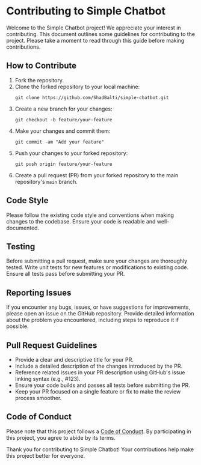 # Contributing to Simple Chatbot

Welcome to the Simple Chatbot project! We appreciate your interest in contributing. This document outlines some guidelines for contributing to the project. Please take a moment to read through this guide before making contributions.

## How to Contribute

1. Fork the repository.
2. Clone the forked repository to your local machine:
   ```
   git clone https://github.com/ShadBalti/simple-chatbot.git
   ```
3. Create a new branch for your changes:
   ```
   git checkout -b feature/your-feature
   ```
4. Make your changes and commit them:
   ```
   git commit -am "Add your feature"
   ```
5. Push your changes to your forked repository:
   ```
   git push origin feature/your-feature
   ```
6. Create a pull request (PR) from your forked repository to the main repository's `main` branch.

## Code Style

Please follow the existing code style and conventions when making changes to the codebase. Ensure your code is readable and well-documented.

## Testing

Before submitting a pull request, make sure your changes are thoroughly tested. Write unit tests for new features or modifications to existing code. Ensure all tests pass before submitting your PR.

## Reporting Issues

If you encounter any bugs, issues, or have suggestions for improvements, please open an issue on the GitHub repository. Provide detailed information about the problem you encountered, including steps to reproduce it if possible.

## Pull Request Guidelines

- Provide a clear and descriptive title for your PR.
- Include a detailed description of the changes introduced by the PR.
- Reference related issues in your PR description using GitHub's issue linking syntax (e.g., #123).
- Ensure your code builds and passes all tests before submitting the PR.
- Keep your PR focused on a single feature or fix to make the review process smoother.

## Code of Conduct

Please note that this project follows a [Code of Conduct](CODE_OF_CONDUCT.md). By participating in this project, you agree to abide by its terms.

Thank you for contributing to Simple Chatbot! Your contributions help make this project better for everyone.

